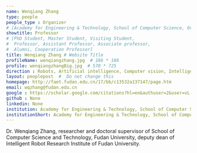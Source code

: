 ```yaml
---
name: Wenqiang Zhang
type: people
people_type : Organizer
# [Academy for Engineering & Technology, School of Computer Science, Organizer]
showtitle: Professor
# [PhD Student, Master Student, Visiting Student,
#  Professor, Assistant Professor, Associate professor,
#  Alumni, Cooperation Professor]
title: Wenqiang Zhang # Website Title
profileName: wenqiangzhang.jpg  # 186 * 186
profile: wenqiangzhangBig.jpg  # 570 * 725
direction : Robots, Artificial intelligence, Computer vision, Intelligent equipment
layout: peoplepost  #  Do not change this
homepage: http://faet.fudan.edu.cn/17/bb/c13532a137147/page.htm
email: wqzhang@fudan.edu.cn
google : https://scholar.google.com/citations?hl=en&authuser=2&user=vL-VEJYAAAAJ
github : None
linkedin: None
institution: Academy for Engineering & Technology, School of Computer Science, Fudan University
institutionShort: Academy for Engineering & Technology, School of Computer Science
---
```


Dr. Wenqiang Zhang, researcher and doctoral supervisor of School of Computer Science and Technology, Fudan University, deputy dean of Intelligent Robot Research Institute of Fudan University.

